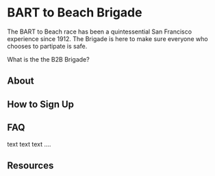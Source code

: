 
# BART to Beach Brigade

The BART to Beach race has been a quintessential San Francisco experience since 1912. The Brigade is here to make sure everyone who chooses to partipate is safe.


What is the the B2B Brigade?

## About

## How to Sign Up

## FAQ

text text text ....

## Resources
